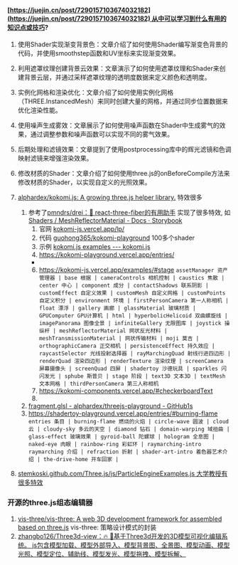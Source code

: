 #### [https://juejin.cn/post/7290157103674032182](https://juejin.cn/post/7290157103674032182) 从中可以学习到什么有用的知识点或技巧?
1. 使用Shader实现渐变背景色：文章介绍了如何使用Shader编写渐变色背景的代码，并使用smoothstep函数和UV坐标来实现渐变效果。
2. 利用遮罩纹理创建背景云效果：文章演示了如何使用遮罩纹理和Shader来创建背景云层，并通过采样遮罩纹理的透明度数据来定义颜色和透明度。
3. 实例化网格和渲染优化：文章介绍了如何使用实例化网格（THREE.InstancedMesh）来同时创建大量的网格，并通过同步位置数据来优化渲染性能。
4. 使用噪声生成雾效：文章展示了如何使用噪声函数在Shader中生成雾气的效果，通过调整参数和噪声函数可以实现不同的雾气效果。
5. 后期处理和滤镜效果：文章提到了使用postprocessing库中的辉光滤镜和色调映射滤镜来增强渲染效果。
6. 修改材质的Shader：文章介绍了如何使用three.js的onBeforeCompile方法来修改材质的Shader，以实现自定义的光照效果。
7. [alphardex/kokomi.js: A growing three.js helper library.](https://github.com/alphardex/kokomi.js#shadertoy-integration) 特效很多
	1. 参考了[pmndrs/drei：🥉 react-three-fiber的有用助手](https://github.com/pmndrs/drei)  实现了很多特效, 如[Shaders / MeshReflectorMaterial - Docs ⋅ Storybook](https://drei.pmnd.rs/?path=/docs/shaders-meshreflectormaterial--docs)
		1. 官网 [kokomi-js.vercel.app/lp/](https://kokomi-js.vercel.app/lp/)
		2. 代码 [guohong365/kokomi-playground](https://github1s.com/guohong365/kokomi-playground/blob/HEAD/entries/portfolioPC/frag.glsl#:~:text=portfolioP%20) 100多个shader
		3. 示例 [kokomi.js examples --- kokomi.js ](https://kokomi-playground.vercel.app/entries/#niceTunnel)
		4. https://kokomi-playground.vercel.app/entries/
		- 
		6. https://kokomi-js.vercel.app/examples/#stage
			`assetManager 资产管理器 | base 根据 | cameraControls 相机控制 | caustics 焦散 | center 中心 | component 成分 | contactShadows 联系阴影 | customEffect 自定义效果 | customMesh 自定义网格 | customPoints 自定义积分 | environment 环境 | firstPersonCamera 第一人称相机 | float 漂浮 | gallery 画廊 | glassMaterial 玻璃材质 | GPUComputer GPU计算机 | html | hyperbolicHelicoid 双曲螺旋线 | imagePanorama 图像全景 | infiniteGallery 无限图库 | joystick 操纵杆 | meshReflectorMaterial 网状反光材料 | meshTransmissionMaterial | 网状传输材料 | moji 莫吉 | orthographicCamera 正交相机 | persistenceEffect 持久效应 | raycastSelector 光线投射选择器 | rayMarchingQuad 射线行进四边形 | renderQuad 渲染四边形 | renderTexture 渲染纹理 | screenCamera 屏幕摄像头 | screenQuad 四屏 | shadertoy 沙德玩具 | sparkles 闪闪发光 | sphube 斯普贝 | stage 阶段 | text3D 文本3D | textMesh 文本网格 | thirdPersonCamera 第三人称相机`
		1. https://kokomi-components.vercel.app/#checkerboardText
		2. 
	1. [fragment.glsl - alphardex/threejs-playground - GitHub1s](https://github1s.com/alphardex/threejs-playground/blob/HEAD/src/shaders/noiseWave/fragment.glsl)
	2. https://shadertoy-playground.vercel.app/entries/#burning-flame
		`entries 条目 | burning-flame 燃烧的火焰 | circle-wave 圆波 | cloud 云 | cloudy-sky 多云的天空 | diamond 钻石 | domain-warping 域扭曲 | glass-effect 玻璃效果 | gyroid-ball 陀螺球 | hologram 全息图 | naked-eye 肉眼 | rainbow-ring 彩虹环 | raymarching-intro raymarching 介绍 | refraction 折射 | shader-art-intro 着色器艺术介绍 | the-drive-home 开车回家 |`

1. [stemkoski.github.com/Three.js/js/ParticleEngineExamples.js 大学教授有很多特效](https://github.com/stemkoski/stemkoski.github.com/blob/master/Three.js/js/ParticleEngineExamples.js)

### 开源的three.js组态编辑器
1. [vis-three/vis-three: A web 3D development framework for assembled based on three.js](https://github.com/vis-three/vis-three) vis-three: 策略设计模式的封装
2. [zhangbo126/Three3d-view：🔥 🎉基于Three3d开发的3D模型可视化编辑系统。 js包含模型加载、模型外部导入、模型背景图、全景图、模型动画、模型光照、模型定位、辅助线、模型发光、模型拖拽、模型拆解、](https://github.com/zhangbo126/Three3d-view)